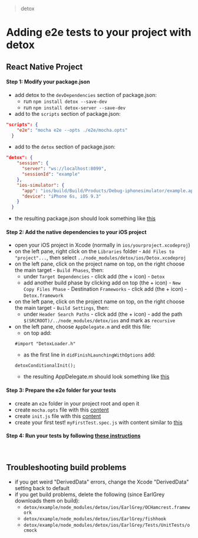 > detox

# Adding e2e tests to your project with detox

## React Native Project

#### Step 1: Modify your package.json

* add detox to the `devDependencies` section of package.json:
  * run `npm install detox --save-dev`
  * run `npm install detox-server --save-dev`
* add to the `scripts` section of package.json:
```json
"scripts": {
    "e2e": "mocha e2e --opts ./e2e/mocha.opts"
  }
```
* add to the `detox` section of package.json:
```json
"detox": {
    "session": {
      "server": "ws://localhost:8099",
      "sessionId": "example"
    },
    "ios-simulator": {
      "app": "ios/build/Build/Products/Debug-iphonesimulator/example.app",
      "device": "iPhone 6s, iOS 9.3"
    }
  }
```
* the resulting package.json should look something like [this](rn-example/package.json)

#### Step 2: Add the native dependencies to your iOS project

* open your iOS project in Xcode (normally in `ios/yourproject.xcodeproj`)
* on the left pane, right click on the `Libraries` folder - `Add Files to "project"...`, then select `../node_modules/detox/ios/Detox.xcodeproj`
* on the left pane, click on the project name on top, on the right choose the main target - `Build Phases`, then:
  * under `Target Dependencies` - click add (the + icon) - `Detox`
  * add another build phase by clicking add on top (the + icon) - `New Copy Files Phase` - Destination `Frameworks` - click add (the + icon) - `Detox.framework`
* on the left pane, click on the project name on top, on the right choose the main target - `Build Settings`, then:
  * under `Header Search Paths` - click add (the + icon) - add the path `$(SRCROOT)/../node_modules/detox/ios` and mark as `recursive`
* on the left pane, choose `AppDelegate.m` and edit this file:
  * on top add:
  ```objc
  #import "DetoxLoader.h"
  ```
  * as the first line in `didFinishLaunchingWithOptions` add:
  ```objc
  detoxConditionalInit();
  ```
  * the resulting AppDelegate.m should look something like [this](rn-example/ios/example/AppDelegate.m)

#### Step 3: Prepare the e2e folder for your tests

* create an `e2e` folder in your project root and open it
* create `mocha.opts` file with this [content](rn-example/e2e/mocha.opts)
* create `init.js` file with this [content](rn-example/e2e/init.js)
* create your first test! `myFirstTest.spec.js` with content similar to [this](rn-example/e2e/example.spec.js)

#### Step 4: Run your tests by following [these instructions](RUNNING.md)

<br>

## Troubleshooting build problems

* if you get weird "DerivedData" errors, change the Xcode "DerivedData" setting back to default
* if you get build problems, delete the following (since EarlGrey downloads them on build):
  * `detox/example/node_modules/detox/ios/EarlGrey/OCHamcrest.framework`
  * `detox/example/node_modules/detox/ios/EarlGrey/fishhook`
  * `detox/example/node_modules/detox/ios/EarlGrey/Tests/UnitTests/ocmock`
